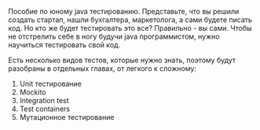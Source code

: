 Пособие по юному java тестированию.
Представьте, что вы решили создать стартап, нашли бухгалтера, маркетолога, а сами будете писать код.
Но кто же будет тестировать это все? Правильно - вы сами. 
Чтобы не отстрелить себе в ногу будучи java программистом, нужно научиться тестировать свой код.

Есть несколько видов тестов, которые нужно знать, поэтому будут разобраны в отдельных главах, от легкого к сложному:
1. Unit тестирование
2. Mockito
3. Integration test
4. Test containers 
5. Мутационное тестирование
